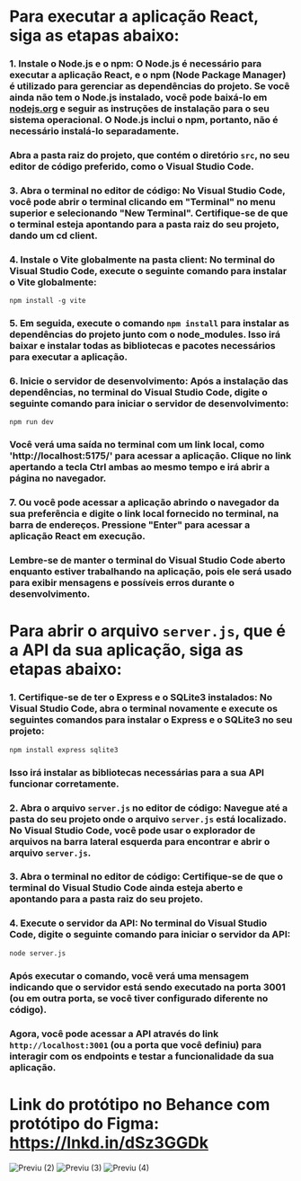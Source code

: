 #  Para executar a aplicação React, siga as etapas abaixo:

### 1. Instale o Node.js e o npm: O Node.js é necessário para executar a aplicação React, e o npm (Node Package Manager) é utilizado para gerenciar as dependências do projeto. Se você ainda não tem o Node.js instalado, você pode baixá-lo em [nodejs.org](https://nodejs.org) e seguir as instruções de instalação para o seu sistema operacional. O Node.js inclui o npm, portanto, não é necessário instalá-lo separadamente.

 ###  Abra a pasta raiz do projeto, que contém o diretório `src`, no seu editor de código preferido, como o Visual Studio Code.

### 3. Abra o terminal no editor de código: No Visual Studio Code, você pode abrir o terminal clicando em "Terminal" no menu superior e selecionando "New Terminal". Certifique-se de que o terminal esteja apontando para a pasta raiz do seu projeto, dando um cd client.

### 4. Instale o Vite globalmente na pasta client: No terminal do Visual Studio Code, execute o seguinte comando para instalar o Vite globalmente:
   
   ```
  npm install -g vite
   ```

### 5. Em seguida, execute o comando `npm install` para instalar as dependências do projeto junto com o node_modules. Isso irá baixar e instalar todas as bibliotecas e pacotes necessários para executar a aplicação.

### 6. Inicie o servidor de desenvolvimento: Após a instalação das dependências, no terminal do Visual Studio Code, digite o seguinte comando para iniciar o servidor de desenvolvimento:
   
   ```
   npm run dev
   ```
### Você verá uma saída no terminal com um link local, como 'http://localhost:5175/' para acessar a aplicação. Clique no link apertando a tecla Ctrl ambas ao mesmo tempo e irá abrir a página no navegador.

### 7. Ou você pode acessar a aplicação abrindo o navegador da sua preferência e digite o link local fornecido no terminal, na barra de endereços. Pressione "Enter" para acessar a aplicação React em execução.

### Lembre-se de manter o terminal do Visual Studio Code aberto enquanto estiver trabalhando na aplicação, pois ele será usado para exibir mensagens e possíveis erros durante o desenvolvimento.

#  Para abrir o arquivo `server.js`, que é a API da sua aplicação, siga as etapas abaixo:

### 1. Certifique-se de ter o Express e o SQLite3 instalados: No Visual Studio Code, abra o terminal novamente e execute os seguintes comandos para instalar o Express e o SQLite3 no seu projeto:

   ```
   npm install express sqlite3
   ```

 ###  Isso irá instalar as bibliotecas necessárias para a sua API funcionar corretamente.

### 2. Abra o arquivo `server.js` no editor de código: Navegue até a pasta do seu projeto onde o arquivo `server.js` está localizado. No Visual Studio Code, você pode usar o explorador de arquivos na barra lateral esquerda para encontrar e abrir o arquivo `server.js`.

### 3. Abra o terminal no editor de código: Certifique-se de que o terminal do Visual Studio Code ainda esteja aberto e apontando para a pasta raiz do seu projeto.

### 4. Execute o servidor da API: No terminal do Visual Studio Code, digite o seguinte comando para iniciar o servidor da API:

   ```
   node server.js
   ```

  ###  Após executar o comando, você verá uma mensagem indicando que o servidor está sendo executado na porta 3001 (ou em outra porta, se você tiver configurado diferente no código).

### Agora, você pode acessar a API através do link `http://localhost:3001` (ou a porta que você definiu) para interagir com os endpoints e testar a funcionalidade da sua aplicação.



# Link do protótipo no Behance com protótipo do Figma: https://lnkd.in/dSz3GGDk


![Previu (2)](https://github.com/fabisanae/Streamcult/assets/80265459/2868982b-5fc3-4d64-9152-1b8e78c0bad2)
![Previu (3)](https://github.com/fabisanae/Streamcult/assets/80265459/abd31398-5d95-4395-971a-d74251300979)
![Previu (4)](https://github.com/fabisanae/Streamcult/assets/80265459/d7137aee-adab-4b07-8023-782a97f8f0f6)
